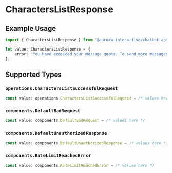 # CharactersListResponse

## Example Usage

```typescript
import { CharactersListResponse } from "@aurora-interactive/chatbot-api-sdk/models/operations";

let value: CharactersListResponse = {
    error: "You have exceeded your message quota. To send more messages, please upgrade your plan or wait until your subscription renews.",
};
```

## Supported Types

### `operations.CharactersListSuccessfulRequest`

```typescript
const value: operations.CharactersListSuccessfulRequest = /* values here */
```

### `components.DefaultBadRequest`

```typescript
const value: components.DefaultBadRequest = /* values here */
```

### `components.DefaultUnauthorizedResponse`

```typescript
const value: components.DefaultUnauthorizedResponse = /* values here */
```

### `components.RateLimitReachedError`

```typescript
const value: components.RateLimitReachedError = /* values here */
```

